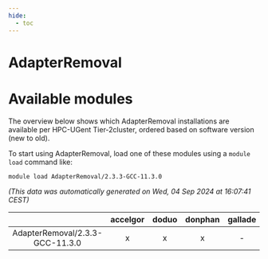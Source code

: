 ```yaml
---
hide:
  - toc
---
```


AdapterRemoval
==============

# Available modules


The overview below shows which AdapterRemoval installations are available per HPC-UGent Tier-2cluster, ordered based on software version (new to old).

To start using AdapterRemoval, load one of these modules using a `module load` command like:

```shell
module load AdapterRemoval/2.3.3-GCC-11.3.0
```

*(This data was automatically generated on Wed, 04 Sep 2024 at 16:07:41 CEST)*  

| |accelgor|doduo|donphan|gallade|joltik|shinx|skitty|
| :---: | :---: | :---: | :---: | :---: | :---: | :---: | :---: |
|AdapterRemoval/2.3.3-GCC-11.3.0|x|x|x|-|x|-|x|
